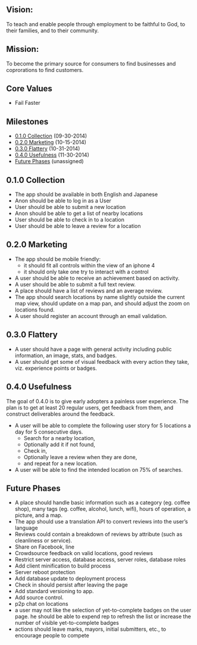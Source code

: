 ## Vision: 
To teach and enable people through employment to be faithful to God, to their families, and to their community.

## Mission:
To become the primary source for consumers to find businesses and coprorations to find customers.

## Core Values
- Fail Faster

## Milestones
- [0.1.0 Collection](#010-collection) (09-30-2014)
- [0.2.0 Marketing](#020-marketing) (10-15-2014)
- [0.3.0 Flattery](#030-flattery) (10-31-2014)
- [0.4.0 Usefulness](#040-usefulness) (11-30-2014)
- [Future Phases](#future-phases) (unassigned)

## 0.1.0 Collection
- The app should be available in both English and Japanese
- Anon should be able to log in as a User
- User should be able to submit a new location
- Anon should be able to get a list of nearby locations
- User should be able to check in to a location
- User should be able to leave a review for a location

## 0.2.0 Marketing
- The app should be mobile friendly:
  - it should fit all controls within the view of an iphone 4
  - it should only take one try to interact with a control
- A user should be able to receive an achievement based on activity.
- A user should be able to submit a full text review.
- A place should have a list of reviews and an average review.
- The app should search locations by name slightly outside the current map view, should update on a map pan, and should adjust the zoom on locations found.
- A user should register an account through an email validation.

## 0.3.0 Flattery
- A user should have a page with general activity including public information, an image, stats, and badges.
- A user should get some of visual feedback with every action they take, viz. experience points or badges.

## 0.4.0 Usefulness
The goal of 0.4.0 is to give early adopters a painless user experience. The plan is to get at least 20 regular users, get feedback from them, and construct deliverables around the feedback.
- A user will be able to complete the following user story for 5 locations a day for 5 consecutive days.
  - Search for a nearby location,
  - Optionally add it if not found,
  - Check in,
  - Optionally leave a review when they are done,
  - and repeat for a new location.
- A user will be able to find the intended location on 75% of searches.

## Future Phases
- A place should handle basic information such as a category (eg. coffee shop), many tags (eg. coffee, alcohol, lunch, wifi), hours of operation, a picture, and a map.
- The app should use a translation API to convert reviews into the user’s language
- Reviews could contain a breakdown of reviews by attribute (such as cleanliness or service).
- Share on Facebook, line
- Crowdsource feedback on valid locations, good reviews
- Restrict server access, database access, server roles, database roles
- Add client minification to build process
- Server reboot protection
- Add database update to deployment process
- Check in should persist after leaving the page
- Add standard versioning to app.
- Add source control.
- p2p chat on locations
- a user may not like the selection of yet-to-complete badges on the user page. he should be able to expend rep to refresh the list or increase the number of visible yet-to-complete badges
- actions should leave marks, mayors, initial submitters, etc., to encourage people to compete
